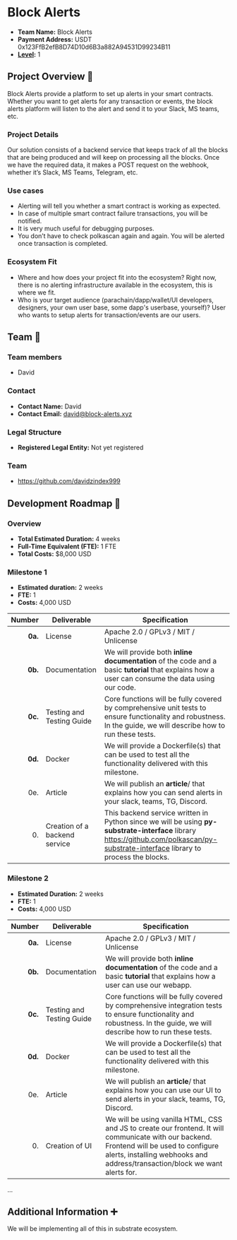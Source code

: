 # Block Alerts

- **Team Name:** Block Alerts
- **Payment Address:** USDT 0x123FfB2efB8D74D10d6B3a882A94531D99234B11
- **[Level](https://github.com/w3f/Grants-Program/tree/master#level_slider-levels):** 1

## Project Overview :page_facing_up:

Block Alerts provide a platform to set up alerts in your smart contracts. Whether you want to get alerts for any transaction or events, the block alerts platform will listen to the alert and send it to your Slack, MS teams, etc.

### Project Details

Our solution consists of a backend service that keeps track of all the blocks that are being produced and will keep on processing all the blocks. Once we have the required data, it makes a POST request on the webhook, whether it’s Slack, MS Teams, Telegram, etc.

### Use cases

 - Alerting will tell you whether a smart contract is working as expected.
 - In case of multiple smart contract failure transactions, you will be notified.
 - It is very much useful for debugging purposes.
 - You don’t have to check polkascan again and again. You will be alerted once transaction is completed.


### Ecosystem Fit

- Where and how does your project fit into the ecosystem?
Right now, there is no alerting infrastructure available in the ecosystem, this is where we fit.
- Who is your target audience (parachain/dapp/wallet/UI developers, designers, your own user base, some dapp's userbase, yourself)?
User who wants to setup alerts for transaction/events are our users.

## Team :busts_in_silhouette:

### Team members

 - David

### Contact

- **Contact Name:** David
- **Contact Email:** david@block-alerts.xyz

### Legal Structure

- **Registered Legal Entity:** Not yet registered

### Team

- https://github.com/davidzindex999

## Development Roadmap :nut_and_bolt:

### Overview

- **Total Estimated Duration:** 4 weeks
- **Full-Time Equivalent (FTE):**  1 FTE
- **Total Costs:** $8,000 USD

### Milestone 1

- **Estimated duration:** 2 weeks
- **FTE:**  1
- **Costs:** 4,000 USD

| Number | Deliverable | Specification |
| -----: | ----------- | ------------- |
| **0a.** | License | Apache 2.0 / GPLv3 / MIT / Unlicense |
| **0b.** | Documentation | We will provide both **inline documentation** of the code and a basic **tutorial** that explains how a user can consume the data using our code. |
| **0c.** | Testing and Testing Guide | Core functions will be fully covered by comprehensive unit tests to ensure functionality and robustness. In the guide, we will describe how to run these tests. |
| **0d.** | Docker | We will provide a Dockerfile(s) that can be used to test all the functionality delivered with this milestone. |
| 0e. | Article | We will publish an **article**/ that explains how you can send alerts in your slack, teams, TG, Discord. |
| 0. | Creation of a backend service | This backend service written in Python since we will be using **py-substrate-interface** library https://github.com/polkascan/py-substrate-interface library to process the blocks. |


### Milestone 2

- **Estimated Duration:** 2 weeks
- **FTE:**  1
- **Costs:** 4,000 USD

| Number | Deliverable | Specification |
| -----: | ----------- | ------------- |
| **0a.** | License | Apache 2.0 / GPLv3 / MIT / Unlicense |
| **0b.** | Documentation | We will provide both **inline documentation** of the code and a basic **tutorial** that explains how a user can use our webapp. |
| **0c.** | Testing and Testing Guide | Core functions will be fully covered by comprehensive integration tests to ensure functionality and robustness. In the guide, we will describe how to run these tests. |
| **0d.** | Docker | We will provide a Dockerfile(s) that can be used to test all the functionality delivered with this milestone. |
| 0e. | Article | We will publish an **article**/ that explains how you can use our UI to send alerts in your slack, teams, TG, Discord. |
| 0. | Creation of UI | We will be using vanilla HTML, CSS and JS to create our frontend. It will communicate with our backend. Frontend will be used to configure alerts, installing webhooks and address/transaction/block we want alerts for. |

...


## Additional Information :heavy_plus_sign:

We will be implementing all of this in substrate ecosystem.

